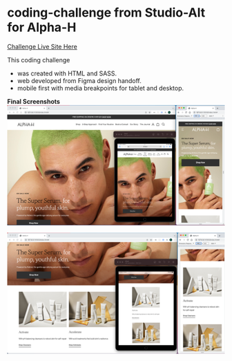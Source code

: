 # coding-challenge from Studio-Alt for Alpha-H

[Challenge Live Site Here](https://lucky-paletas-3a2646.netlify.app/)

This coding challenge

- was created with HTML and SASS.
- web developed from Figma design handoff.
- mobile first with media breakpoints for tablet and desktop.

**Final Screenshots**
![screenshot of different device views top page](./CodingChallenge/assets/screenshot-device_a.png)

![screenshot of different device views bottom of page](./CodingChallenge/assets/screenshot-device_b.png)
